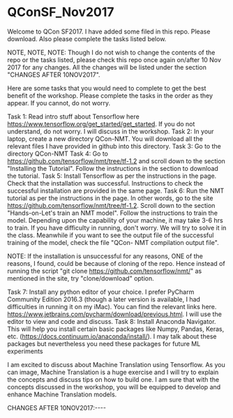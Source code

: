 # QConSF_Nov2017
Welcome to QCon SF2017. I have added some filed in this repo. Please download. Also please complete the tasks listed below.

NOTE, NOTE, NOTE: Though I do not wish to change the contents of the repo or the tasks listed, please check this repo once again on/after 10 Nov 2017 for any changes. All the changes will be listed under the section "CHANGES AFTER 10NOV2017".


Here are some tasks that you would need to complete to get the best benefit of the workshop. Please complete the tasks in the order as they appear. If you cannot, do not worry. 

Task 1: Read intro stuff about Tensorflow here https://www.tensorflow.org/get_started/get_started. If you do not understand, do not worry. I will discuss in the workshop.
Task 2: In your laptop, create a new directory QCon-NMT. You will download all the relevant files I have provided in github into this directory.
Task 3: Go to the directory QCon-NMT
Task 4: Go to https://github.com/tensorflow/nmt/tree/tf-1.2 and scroll down to the section "Installing the Tutorial". Follow the instructions in the section to download the tutorial. 
Task 5: Install Tensorflow as per the instructions in the page. Check that the installation was successful. Instructions to check the successful installation are provided in the same page.
Task 6: Run the NMT tutorial as per the instructions in the page. In other words, go to the site https://github.com/tensorflow/nmt/tree/tf-1.2. Scroll down to the section "Hands-on-Let's train an NMT model". Follow the instructions to train the model. Depending upon the capability of your machine, it may take 3-6 hrs to train. If you have difficulty in running, don't worry. We will try to solve it in the class. Meanwhile if you want to see the output file of the successful training of the model, check the file "QCon- NMT compilation output file".

NOTE: If the installation is unsuccessful for any reasons, ONE of the reasons, I found, could be because of cloning of the repo. Hence instead of running the script "git clone https://github.com/tensorflow/nmt/" as mentioned in the site, try "clone/download" option. 

Task 7: Install any python editor of your choice. I prefer PyCharm Community Edition 2016.3 (though a later version is available, I had difficulties in running it on my iMac). You can find the relevant links here. https://www.jetbrains.com/pycharm/download/previous.html. I will use the editor to view and code and discuss.
Task 8: Install Anaconda Navigator. This will help you install certain basic packages like Numpy, Pandas, Keras, etc. (https://docs.continuum.io/anaconda/install/). I may talk about these packages but nevertheless you need these packages for future ML experiments


I am excited to discuss about Machine Translation using Tensorflow. As you can image, Machine Translation is a huge exercise and I will try to explain the concepts and discuss tips on how to build one. I am sure that with the concepts discussed in the workshop, you will be equipped to develop and enhance Machine Translation models. 


CHANGES AFTER 10NOV2017:----
